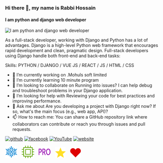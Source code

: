 ### Hi there 👋, my name is Rabbi Hossain
#### I am python and django  web developer
![I am python and django  web developer](https://arturssmirnovs.github.io/github-profile-readme-generator/images/banner.png)

As a full-stack developer, working with Django and Python has a lot of advantages. Django is a high-level Python web framework that encourages rapid development and clean, pragmatic design. Full-stack developers using Django handle both front-end and back-end tasks:








Skills: PYTHON / DJANGO / VUE JS / REACT / JS / HTML / CSS

- 🔭 I’m currently working on .Mohuls soft limited 
- 🌱 I’m currently learning 10 minute program 
- 👯 I’m looking to collaborate on Running into issues? I can help debug and troubleshoot problems in your Django application. 
- 🤔 I’m looking for help with  Reviewing your code for best practices and improving performance. 
- 💬 Ask me about Are you developing a project with Django right now? If so, what's the main focus (e.g., web app, API)? 
- 📫 How to reach me: You can share a GitHub repository link where collaborators can contribute or reach you through issues and pull requests. 


[<img src='https://cdn.jsdelivr.net/npm/simple-icons@3.0.1/icons/github.svg' alt='github' height='40'>](https://github.com/https://github.com/rabbiprogramer)  [<img src='https://cdn.jsdelivr.net/npm/simple-icons@3.0.1/icons/facebook.svg' alt='facebook' height='40'>](https://www.facebook.com/https://www.facebook.com/R.MD.Robbi?mibextid=ZbWKwL)  [<img src='https://cdn.jsdelivr.net/npm/simple-icons@3.0.1/icons/youtube.svg' alt='YouTube' height='40'>](https://www.youtube.com/channel/https://youtube.com/@mdrabbivai-iq9pm?si=5_WArS1k5bCcXyu3)  [<img src='https://cdn.jsdelivr.net/npm/simple-icons@3.0.1/icons/icloud.svg' alt='website' height='40'>](https://rabbiprogramer.github.io)  

<a href='https://archiveprogram.github.com/'><img src='https://raw.githubusercontent.com/acervenky/animated-github-badges/master/assets/acbadge.gif' width='40' height='40'></a> <a href='https://docs.github.com/en/developers'><img src='https://raw.githubusercontent.com/acervenky/animated-github-badges/master/assets/devbadge.gif' width='40' height='40'></a> <a href='https://github.com/pricing'><img src='https://raw.githubusercontent.com/acervenky/animated-github-badges/master/assets/pro.gif' width='40' height='40'></a> <a href='https://stars.github.com/'><img src='https://raw.githubusercontent.com/acervenky/animated-github-badges/master/assets/starbadge.gif' width='35' height='35'></a> <a href='https://docs.github.com/en/github/supporting-the-open-source-community-with-github-sponsors'><img src='https://raw.githubusercontent.com/acervenky/animated-github-badges/master/assets/sponsorbadge.gif' width='35' height='35'></a> 

